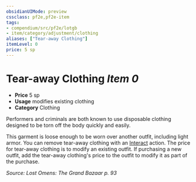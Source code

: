 ```yaml
---
obsidianUIMode: preview
cssclass: pf2e,pf2e-item
tags:
- compendium/src/pf2e/lotgb
- item/category/adjustment/clothing
aliases: ["Tear-away Clothing"]
itemLevel: 0
price: 5 sp
---
```

# Tear-away Clothing *Item 0*  

- **Price** 5 sp
- **Usage** modifies existing clothing
- **Category** Clothing

Performers and criminals are both known to use disposable clothing designed to be torn off the body quickly and easily.

This garment is loose enough to be worn over another outfit, including light armor. You can remove tear-away clothing with an [Interact](../../../rules/actions/interact.md) action. The price for tear-away clothing is to modify an existing outfit. If purchasing a new outfit, add the tear-away clothing's price to the outfit to modify it as part of the purchase.

*Source: Lost Omens: The Grand Bazaar p. 93*